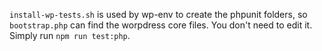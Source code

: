 `install-wp-tests.sh` is used by wp-env to create the phpunit folders, so `bootstrap.php` can find the worpdress core files. You don't need to edit it. Simply run `npm run test:php`.
